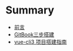 # Summary

* [前言](README.md)
* [GitBook三步搭建](./dir/gitbook/create-book.md)
* [vue-cli3 项目搭建指南](./dir/vuecli/vuecli-env.md)




